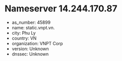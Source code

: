 # Nameserver 14.244.170.87

* as_number: 45899
* name: static.vnpt.vn.
* city: Phu Ly
* country: VN
* organization: VNPT Corp
* version: Unknown
* dnssec: Unknown
